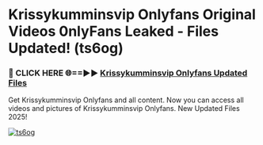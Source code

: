 # Krissykumminsvip Onlyfans Original Videos 0nlyFans Leaked - Files Updated! (ts6og)

<h3>🔴 CLICK HERE 🌐==►► <a href="https://tinyurl.com/ehrbuxhb" rel="nofollow">Krissykumminsvip Onlyfans Updated Files</a></h3>

Get Krissykumminsvip Onlyfans and all content. Now you can access all videos and pictures of Krissykumminsvip Onlyfans. New Updated Files 2025!

[![ts6og](https://i.imgur.com/lVYEuWS.gif)](https://tinyurl.com/ehrbuxhb)
